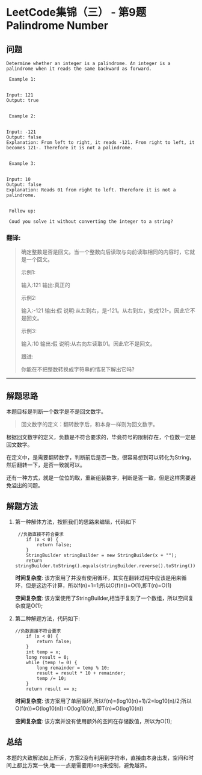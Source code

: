 # LeetCode集锦（三） - 第9题 Palindrome Number

## 问题

```
Determine whether an integer is a palindrome. An integer is a palindrome when it reads the same backward as forward. 

 Example 1: 


Input: 121
Output: true


 Example 2: 


Input: -121
Output: false
Explanation: From left to right, it reads -121. From right to left, it becomes 121-. Therefore it is not a palindrome.


 Example 3: 


Input: 10
Output: false
Explanation: Reads 01 from right to left. Therefore it is not a palindrome.


 Follow up: 

 Coud you solve it without converting the integer to a string? 
```
### 翻译:
> 确定整数是否是回文。当一个整数向后读取与向前读取相同的内容时，它就是一个回文。
>
> 示例1:
>
> 输入:121
> 输出:真正的
>
> 示例2:
>
> 输入:-121
> 输出:假
> 说明:从左到右，是-121。从右到左，变成121-。因此它不是回文。
>
> 示例3:
>
> 输入:10
> 输出:假
> 说明:从右向左读取01。因此它不是回文。
>
> 跟进:
>
> 你能在不把整数转换成字符串的情况下解出它吗?

---
## 解题思路

本题目标是判断一个数字是不是回文数字。
> 回文数字的定义：翻转数字后，和本身一样则为回文数字。

根据回文数字的定义，负数是不符合要求的，毕竟符号的限制存在，个位数一定是回文数字。

在定义中，是需要翻转数字，判断前后是否一致，很容易想到可以转化为String，然后翻转一下，是否一致就可以。

还有一种方式，就是一位位的取，重新组装数字，判断是否一致，但是这样需要避免溢出的问题。


## 解题方法
1. 第一种解体方法，按照我们的思路来编辑，代码如下
    ```
     //负数直接不符合要求
        if (x < 0) {
            return false;
        }
        StringBuilder stringBuilder = new StringBuilder(x + "");
        return stringBuilder.toString().equals(stringBuilder.reverse().toString());
    ```
    __时间复杂度__:
    该方案用了并没有使用循环，其实在翻转过程中应该是用来循环，但是这边不计算，所以f(n)=1=1;所以O(f(n))=O(1),即T(n)=O(1)

    __空间复杂度__:
    该方案使用了StringBuilder,相当于复刻了一个数组，所以空间复杂度是O(1);

2. 第二种解题方法，代码如下:
    ```
    //负数直接不符合要求
        if (x < 0) {
            return false;
        }
        int temp = x;
        long result = 0;
        while (temp != 0) {
            long remainder = temp % 10;
            result = result * 10 + remainder;
            temp /= 10;
        }
        return result == x;
    ```
    __时间复杂度__:
    该方案用了单层循环,所以f(n)=(log10(n)+1)/2=log10(n)/2;所以O(f(n))=O(log10(n))=O(log10(n)),即T(n)=O(log10(n))

    __空间复杂度__:
    该方案并没有使用额外的空间在存储数值，所以为O(1);

## 总结
本题的大致解法如上所诉，方案2没有利用到字符串，直接由本身出发，空间和时间上都比方案一快,唯一一点是需要用long来控制，避免越界。